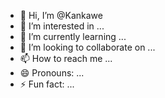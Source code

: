 - 👋 Hi, I’m @Kankawe
- 👀 I’m interested in ...
- 🌱 I’m currently learning ...
- 💞️ I’m looking to collaborate on ...
- 📫 How to reach me ...
- 😄 Pronouns: ...
- ⚡ Fun fact: ...

<!---
Kankawe/Kankawe is a ✨ special ✨ repository because its `README.md` (this file) appears on your GitHub profile.
You can click the Preview link to take a look at your changes.
--->
